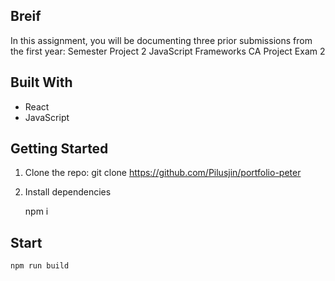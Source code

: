 ## Breif

In this assignment, you will be documenting three prior submissions from the first year:
Semester Project 2
JavaScript Frameworks CA
Project Exam 2

## Built With

- React
- JavaScript

## Getting Started

1. Clone the repo:
   git clone https://github.com/Pilusjin/portfolio-peter

2. Install dependencies

   npm i

## Start

    npm run build
